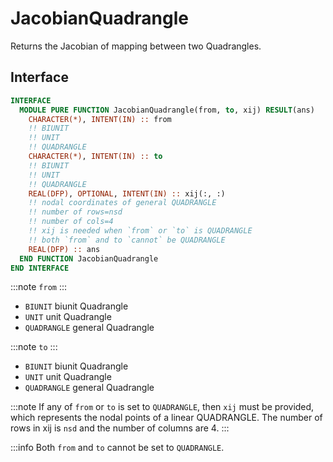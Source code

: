 # JacobianQuadrangle

Returns the Jacobian of mapping between two Quadrangles.

## Interface

```fortran
INTERFACE
  MODULE PURE FUNCTION JacobianQuadrangle(from, to, xij) RESULT(ans)
    CHARACTER(*), INTENT(IN) :: from
    !! BIUNIT
    !! UNIT
    !! QUADRANGLE
    CHARACTER(*), INTENT(IN) :: to
    !! BIUNIT
    !! UNIT
    !! QUADRANGLE
    REAL(DFP), OPTIONAL, INTENT(IN) :: xij(:, :)
    !! nodal coordinates of general QUADRANGLE
    !! number of rows=nsd
    !! number of cols=4
    !! xij is needed when `from` or `to` is QUADRANGLE
    !! both `from` and to `cannot` be QUADRANGLE
    REAL(DFP) :: ans
  END FUNCTION JacobianQuadrangle
END INTERFACE
```

:::note `from`
:::

- `BIUNIT` biunit Quadrangle
- `UNIT` unit Quadrangle
- `QUADRANGLE` general Quadrangle

:::note `to`
:::

- `BIUNIT` biunit Quadrangle
- `UNIT` unit Quadrangle
- `QUADRANGLE` general Quadrangle

:::note
If any of `from` or `to` is set to `QUADRANGLE`, then `xij` must be provided, which represents the nodal points of a linear QUADRANGLE. The number of rows in xij is `nsd` and the number of columns are 4.
:::

:::info
Both `from` and `to` cannot be set to `QUADRANGLE`.
